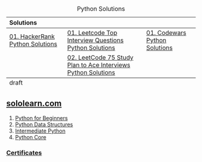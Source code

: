<table align="center">
    <caption><div align='center'>Python Solutions</div></caption>
<thead align='left'><tr><th colspan=4>Solutions</th></tr></thead>
<tbody>
<tr>
  <td><a href="./HackerRank-Python-Answers.ipynb">01. HackerRank Python Solutions</a></td>
  <td><a href="./LeetCode/LeetCode_Top_Interview_Questions_Python_Solutions.ipynb">01. Leetcode Top Interview Questions Python Solutions</a></td>
  <td><a href="./Codewars-Python-Answers.ipynb">01. Codewars Python Solutions</a></td>
</tr>
<tr>
  <td></td>
  <td><a href="./LeetCode/LeetCode_75_Study_Plan_to_Ace_Interviews.ipynb">02. LeetCode 75 Study Plan to Ace Interviews Python Solutions</a></td>
  <td></td>
</tr>
</tbody>
<tfoot>
  <tr><td>draft</td></tr>
</tfoot>
</table>


## [sololearn.com](https://www.sololearn.com/)

01. [Python for Beginners](./01-Python-for-Beginners/)
02. [Python Data Structures](./02-Python-Data-Structures/)
03. [Intermediate Python](./03-Intermediate-Python/)
04. [Python Core](./04-Python-Core/)


### [Certificates](https://celik-muhammed.github.io/Certificates/ "Certificates") 
